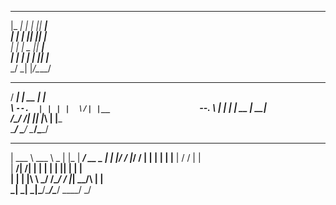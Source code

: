  _____ _   _  _____                        
|_   _| | | ||  ___|                       
  | | | |_| || |__                         
  | | |  _  ||  __|                        
  | | | | | || |___                        
  \_/ \_| |_/\____/                        
                                           
                                           
 _____ _____ _____  _____                  
/  ___|_   _|  __ \|  ___|                 
\ `--.  | | | |  \/| |__                   
 `--. \ | | | | __ |  __|                  
/\__/ /_| |_| |_\ \| |___                  
\____/ \___/ \____/\____/                  
                                           
                                           
____________ _____   ___ _____ _____ _____ 
| ___ \ ___ \  _  | |_  |  ___/  __ \_   _|
| |_/ / |_/ / | | |   | | |__ | /  \/ | |  
|  __/|    /| | | |   | |  __|| |     | |  
| |   | |\ \\ \_/ /\__/ / |___| \__/\ | |  
\_|   \_| \_|\___/\____/\____/ \____/ \_/  
                                           
                                           
